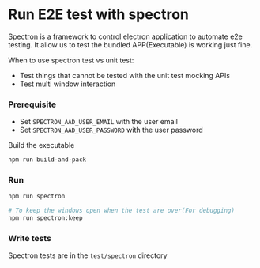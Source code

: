 # Run E2E test with spectron

[Spectron](https://github.com/electron/spectron) is a framework to control electron application to automate e2e testing. It allow us to test the bundled APP(Executable) is working just fine.

When to use spectron test vs unit test:
* Test things that cannot be tested with the unit test mocking APIs
* Test multi window interaction

### Prerequisite
* Set `SPECTRON_AAD_USER_EMAIL` with the user email
* Set `SPECTRON_AAD_USER_PASSWORD` with the user password

Build the executable
```bash
npm run build-and-pack
```

### Run
```bash
npm run spectron

# To keep the windows open when the test are over(For debugging)
npm run spectron:keep
```

### Write tests
Spectron tests are in the `test/spectron` directory
